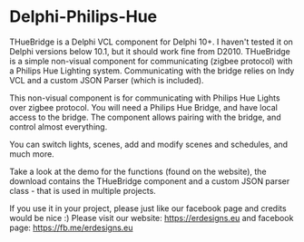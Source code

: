 # Delphi-Philips-Hue
THueBridge is a Delphi VCL component for Delphi 10+. I haven't tested it on Delphi versions below 10.1, but it should work fine from D2010. THueBridge is a simple non-visual component for communicating (zigbee protocol) with a Philips Hue Lighting system. Communicating with the bridge relies on Indy VCL and a custom JSON Parser (which is included).

This non-visual component is for communicating with Philips Hue Lights over zigbee protocol. You will need a Philips Hue Bridge, and have local access to the bridge. The component allows pairing with the bridge, and control almost everything.

You can switch lights, scenes, add and modify scenes and schedules, and much more.

Take a look at the demo for the functions (found on the website), the download contains the THueBridge component and a custom JSON parser class - that is used in multiple projects.

If you use it in your project, please just like our facebook page and credits would be nice :)
Please visit our website: https://erdesigns.eu and facebook page: https://fb.me/erdesigns.eu
